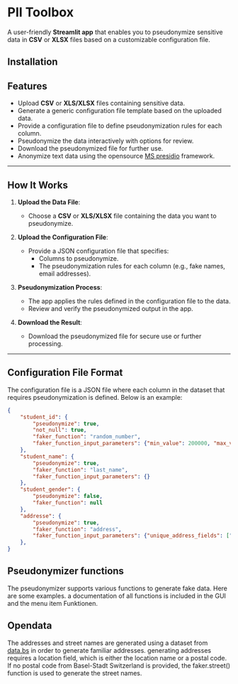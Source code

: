 # PII Toolbox

A user-friendly **Streamlit app** that enables you to pseudonymize sensitive data in **CSV** or **XLSX** files based on a customizable configuration file.

## Installation

## Features
- Upload **CSV** or **XLS/XLSX** files containing sensitive data.
- Generate a generic configuration file template based on the uploaded data.
- Provide a configuration file to define pseudonymization rules for each column.
- Pseudonymize the data interactively with options for review.
- Download the pseudonymized file for further use.
- Anonymize text data using the opensource [MS presidio](https://microsoft.github.io/presidio/) framework.

---

## How It Works

1. **Upload the Data File**:
   - Choose a **CSV** or **XLS/XLSX** file containing the data you want to pseudonymize.

2. **Upload the Configuration File**:
   - Provide a JSON configuration file that specifies:
     - Columns to pseudonymize.
     - The pseudonymization rules for each column (e.g., fake names, email addresses).

3. **Pseudonymization Process**:
   - The app applies the rules defined in the configuration file to the data.
   - Review and verify the pseudonymized output in the app.

4. **Download the Result**:
   - Download the pseudonymized file for secure use or further processing.

---

## Configuration File Format

The configuration file is a JSON file where each column in the dataset that requires pseudonymization is defined. Below is an example:

```json
{
    "student_id": {
        "pseudonymize": true,
        "not_null": true,
        "faker_function": "random_number",
        "faker_function_input_parameters": {"min_value": 200000, "max_value": 700000, "unique": true}
    },
    "student_name": {
        "pseudonymize": true,
        "faker_function": "last_name",
        "faker_function_input_parameters": {}
    },
    "student_gender": {
        "pseudonymize": false,
        "faker_function": null
    },
    "addresse": {
        "pseudonymize": true,
        "faker_function": "address",
        "faker_function_input_parameters": {"unique_address_fields": ["adress", "postal_code"], "location_code_col": "plz", "location_data_col": "postal_code"}
    },
}
```

## Pseudonymizer functions

The pseudonymizer supports various functions to generate fake data. Here are some examples. a documentation of all functions is included in the GUI and the menu item Funktionen.


## Opendata
The addresses and street names are generated using a dataset from [data.bs](https://data.bs.ch/explore/dataset/100259) in order to generate familiar addresses. generating addresses requires a location field, which is either the location name or a postal code. If no postal code from Basel-Stadt Switzerland is provided, the faker.street() function is used to generate the street names.
